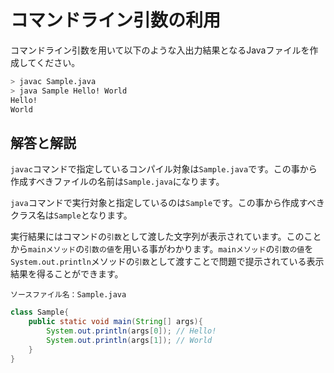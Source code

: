 # コマンドライン引数の利用
コマンドライン引数を用いて以下のような入出力結果となるJavaファイルを作成してください。

```bash
> javac Sample.java
> java Sample Hello! World
Hello!
World
```


## 解答と解説

`javac`コマンドで指定しているコンパイル対象は`Sample.java`です。この事から作成すべきファイルの名前は`Sample.java`になります。

`java`コマンドで実行対象と指定しているのは`Sample`です。この事から作成すべきクラス名は`Sample`となります。

実行結果にはコマンドの`引数`として渡した文字列が表示されています。このことから`mainメソッド`の`引数の値`を用いる事がわかります。`mainメソッド`の`引数の値`を`System.out.println`メソッドの`引数`として渡すことで問題で提示されている表示結果を得ることができます。


`ソースファイル名：Sample.java`
```java
class Sample{
	public static void main(String[] args){
		System.out.println(args[0]); // Hello!
		System.out.println(args[1]); // World
	}
}
```
